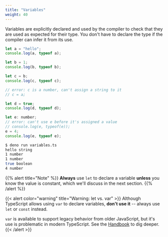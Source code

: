 ```yaml
---
title: "Variables"
weight: 40
---
```


Variables are explicitly declared and used by the compiler to check that they
are used as expected for their type. You don't have to declare the type if the
compiler can infer it from its use.

```js
let a = "hello";
console.log(a, typeof a);

let b = 1;
console.log(b, typeof b);

let c = b;
console.log(c, typeof c);

// error: c is a number, can't assign a string to it
// c = a;

let d = true;
console.log(d, typeof d);

let e: number;
// error: can't use e before it's assigned a value
// console.log(e, typeof(e));
e = 4;
console.log(e, typeof e);
```

```sh
$ deno run variables.ts 
hello string
1 number
1 number
true boolean
4 number
```

<!-- markdownlint-disable --> 
{{% alert title="Note" %}}
**Always** use `let` to declare a variable **unless** you know the value is
constant, which we'll discuss in the next section.
{{% /alert %}}

{{< alert color="warning" title="Warning: let vs. var" >}}
Although TypeScript allows using `var` to declare variables, **don't use it** --
always use `let` or `const` instead.

`var` is available to support legacy behavior from older JavaScript, but it's
use is problematic in modern TypeScript. See the
[Handbook](https://www.typescriptlang.org/docs/handbook/variable-declarations.html)
to dig deeper.
{{< /alert >}}
<!-- markdownlint-restore -->

